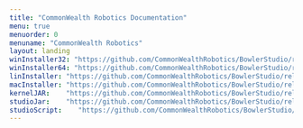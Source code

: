 ```yaml
---
title: "CommonWealth Robotics Documentation"
menu: true
menuorder: 0
menuname: "CommonWealth Robotics"
layout: landing
winInstaller32: "https://github.com/CommonWealthRobotics/BowlerStudio/releases/download/1.4.1/Windows-32-BowlerStudio-1.4.1.exe"
winInstaller64: "https://github.com/CommonWealthRobotics/BowlerStudio/releases/download/1.4.1/Windows-64-BowlerStudio-1.4.1.exe"
linInstaller: "https://github.com/CommonWealthRobotics/BowlerStudio/releases/download/1.4.1/Ubuntu-BowlerStudio-1.4.1.deb"
macInstaller: "https://github.com/CommonWealthRobotics/BowlerStudio/releases/download/1.4.1/MacOSX-BowlerStudio-1.4.1.zip"
kernelJAR:    "https://github.com/CommonWealthRobotics/BowlerStudio/releases/download/1.4.1/BowlerScriptingKernel-0.58.0-fat.jar"
studioJar:    "https://github.com/CommonWealthRobotics/BowlerStudio/releases/download/1.4.1/BowlerStudio.jar"
studioScript:    "https://github.com/CommonWealthRobotics/BowlerStudio/releases/download/1.4.1/bowlerstudio"
---
```


